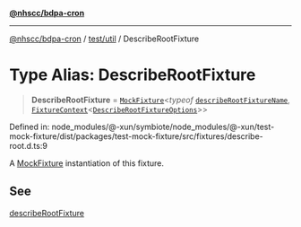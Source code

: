 [**@nhscc/bdpa-cron**](../../../README.md)

***

[@nhscc/bdpa-cron](../../../README.md) / [test/util](../README.md) / DescribeRootFixture

# Type Alias: DescribeRootFixture

> **DescribeRootFixture** = [`MockFixture`](MockFixture.md)\<*typeof* [`describeRootFixtureName`](../variables/describeRootFixtureName.md), [`FixtureContext`](FixtureContext.md)\<[`DescribeRootFixtureOptions`](DescribeRootFixtureOptions.md)\>\>

Defined in: node\_modules/@-xun/symbiote/node\_modules/@-xun/test-mock-fixture/dist/packages/test-mock-fixture/src/fixtures/describe-root.d.ts:9

A [MockFixture](MockFixture.md) instantiation of this fixture.

## See

[describeRootFixture](../functions/describeRootFixture.md)
